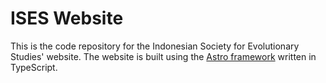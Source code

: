 # ISES Website

This is the code repository for the Indonesian Society for Evolutionary Studies' website. The website is built using the [Astro framework](https://astro.build/) written in TypeScript.
